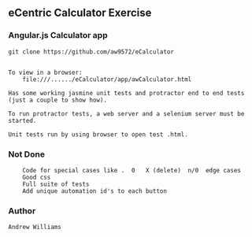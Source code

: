 ## eCentric Calculator Exercise

### Angular.js Calculator app
    
    git clone https://github.com/aw9572/eCalculator


	To view in a browser:
		file:///....../eCalculator/app/awCalculator.html

	Has some working jasmine unit tests and protractor end to end tests (just a couple to show how).

	To run protractor tests, a web server and a selenium server must be started.

	Unit tests run by using browser to open test .html.

### Not Done

		Code for special cases like .  0   X (delete)  n/0  edge cases
		Good css
		Full suite of tests
		Add unique automation id's to each button


### Author

	Andrew Williams
